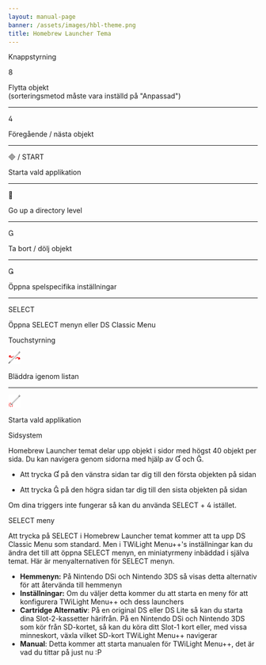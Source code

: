 ```yaml
---
layout: manual-page
banner: /assets/images/hbl-theme.png
title: Homebrew Launcher Tema
---
```


<div class="section-title">Knappstyrning</div>
<div class="section-body">
    <div class="button-action-group">
        <p class="button-action button">&#xE079;</p>
        <p class="button-action-text">Flytta objekt<br>(sorteringsmetod måste vara inställd på "Anpassad")</p>
    </div>
    <hr>
    <div class="button-action-group">
        <p class="button-action button">&#xE07E;</p>
        <p class="button-action-text">Föregående / nästa objekt</p>
    </div>
    <hr>
    <div class="button-action-group">
        <p class="button-action"><span class="button">&#xE000; /</span> START</p>
        <p class="button-action-text">Starta vald applikation</p>
    </div>
    <hr>
    <div class="button-action-group">
        <p class="button-action button">&#xE001;</p>
        <p class="button-action-text">Go up a directory level</p>
    </div>
    <hr>
    <div class="button-action-group">
        <p class="button-action button">&#xE002;</p>
        <p class="button-action-text">Ta bort / dölj objekt</p>
    </div>
    <hr>
    <div class="button-action-group">
        <p class="button-action button">&#xE003;</p>
        <p class="button-action-text">Öppna spelspecifika inställningar</p>
    </div>
    <hr>
    <div class="button-action-group">
        <p class="button-action">SELECT</p>
        <p class="button-action-text">Öppna SELECT menyn eller DS Classic Menu</p>
    </div>
</div>

<div class="section-title">Touchstyrning</div>
<div class="section-body">
    <div class="button-action-group">
        <p class="button-action"><img src="/assets/images/left-right.png"></p>
        <p class="button-action-text">Bläddra igenom listan</p>
    </div>
    <hr>
    <div class="button-action-group">
        <p class="button-action"><img src="/assets/images/tap.png"></p>
        <p class="button-action-text">Starta vald applikation</p>
    </div>
    <!-- <hr>
    <div>
        <p>
            If the Sort Method is set to "Custom", you can drag the icon up to move it.
        </p>
    </div> -->
</div>

<div class="section-title">Sidsystem</div>
<div class="section-body">
    <p>
        Homebrew Launcher temat delar upp objekt i sidor med högst 40 objekt per sida. Du kan navigera genom sidorna med hjälp av &#xE004; och &#xE005;.
    </p>
    <ul>
        <li><p>Att trycka &#xE004; på den vänstra sidan tar dig till den första objekten på sidan</p></li>
        <li><p>Att trycka &#xE005; på den högra sidan tar dig till den sista objekten på sidan</p></li>
    </ul>
    <p>
        Om dina triggers inte fungerar så kan du använda SELECT + &#xE07E; istället.
    </p>
</div>

<div class="section-title">SELECT meny</div>
<div class="section-body">
    <p>
        Att trycka på SELECT i Homebrew Launcher temat kommer att ta upp DS Classic Menu som standard. Men i TWiLight Menu++'s inställningar kan du ändra det till att öppna SELECT menyn, en miniatyrmeny inbäddad i själva temat. Här är menyalternativen för SELECT menyn.
    </p>
    <ul>
        <li><strong>Hemmenyn:</strong> På Nintendo DSi och Nintendo 3DS så visas detta alternativ för att återvända till hemmenyn</li>
        <li><strong>Inställningar:</strong> Om du väljer detta kommer du att starta en meny för att konfigurera TWiLight Menu++ och dess launchers</li>
        <li><strong>Cartridge Alternativ</strong>: På en original DS eller DS Lite så kan du starta dina Slot-2-kassetter härifrån. På en Nintendo DSi och Nintendo 3DS som kör från SD-kortet, så kan du köra ditt Slot-1 kort eller, med vissa minneskort, växla vilket SD-kort TWiLight Menu++ navigerar</li>
        <li><strong>Manual</strong>: Detta kommer att starta manualen för TWiLight Menu++, det är vad du tittar på just nu :P</li>
    </ul>
</div>
